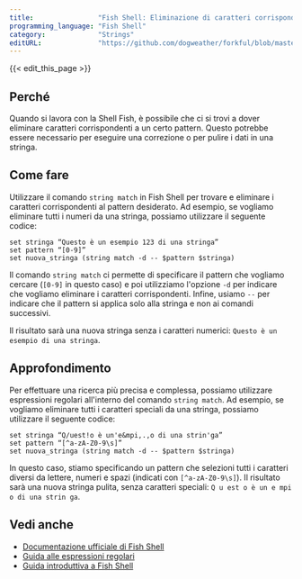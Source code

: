 ```yaml
---
title:                "Fish Shell: Eliminazione di caratteri corrispondenti ad un modello"
programming_language: "Fish Shell"
category:             "Strings"
editURL:              "https://github.com/dogweather/forkful/blob/master/content/it/fish-shell/deleting-characters-matching-a-pattern.md"
---
```


{{< edit_this_page >}}

## Perché
Quando si lavora con la Shell Fish, è possibile che ci si trovi a dover eliminare caratteri corrispondenti a un certo pattern. Questo potrebbe essere necessario per eseguire una correzione o per pulire i dati in una stringa.

## Come fare
Utilizzare il comando `string match` in Fish Shell per trovare e eliminare i caratteri corrispondenti al pattern desiderato. Ad esempio, se vogliamo eliminare tutti i numeri da una stringa, possiamo utilizzare il seguente codice:

```Fish Shell
set stringa “Questo è un esempio 123 di una stringa”
set pattern “[0-9]”
set nuova_stringa (string match -d -- $pattern $stringa)
```
Il comando `string match` ci permette di specificare il pattern che vogliamo cercare (`[0-9]` in questo caso) e poi utilizziamo l'opzione `-d` per indicare che vogliamo eliminare i caratteri corrispondenti. Infine, usiamo `--` per indicare che il pattern si applica solo alla stringa e non ai comandi successivi.

Il risultato sarà una nuova stringa senza i caratteri numerici: `Questo è un esempio di una stringa`.

## Approfondimento
Per effettuare una ricerca più precisa e complessa, possiamo utilizzare espressioni regolari all'interno del comando `string match`. Ad esempio, se vogliamo eliminare tutti i caratteri speciali da una stringa, possiamo utilizzare il seguente codice:

```Fish Shell
set stringa “Q/uest!o è un'e&mpi,.,o di una strin'ga”
set pattern “[^a-zA-Z0-9\s]”
set nuova_stringa (string match -d -- $pattern $stringa)
```
In questo caso, stiamo specificando un pattern che selezioni tutti i caratteri diversi da lettere, numeri e spazi (indicati con `[^a-zA-Z0-9\s]`). Il risultato sarà una nuova stringa pulita, senza caratteri speciali: `Q u est o è un e mpi o di una strin ga`.

## Vedi anche
- [Documentazione ufficiale di Fish Shell](https://fishshell.com/docs/current/index.html)
- [Guida alle espressioni regolari](https://www.regular-expressions.info/)
- [Guida introduttiva a Fish Shell](https://scotch.io/tutorials/getting-started-with-fish-the-friendly-interactive-shell)